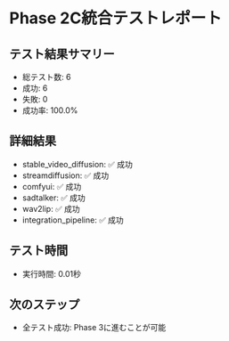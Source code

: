 
# Phase 2C統合テストレポート

## テスト結果サマリー
- 総テスト数: 6
- 成功: 6
- 失敗: 0
- 成功率: 100.0%

## 詳細結果
- stable_video_diffusion: ✅ 成功
- streamdiffusion: ✅ 成功
- comfyui: ✅ 成功
- sadtalker: ✅ 成功
- wav2lip: ✅ 成功
- integration_pipeline: ✅ 成功

## テスト時間
- 実行時間: 0.01秒

## 次のステップ
- 全テスト成功: Phase 3に進むことが可能
